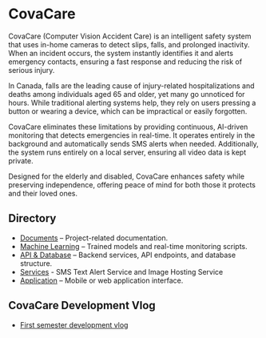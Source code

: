 # CovaCare

CovaCare (Computer Vision Accident Care) is an intelligent safety system that uses in-home cameras to detect slips, falls, and prolonged inactivity. When an incident occurs, the system instantly identifies it and alerts emergency contacts, ensuring a fast response and reducing the risk of serious injury.

In Canada, falls are the leading cause of injury-related hospitalizations and deaths among individuals aged 65 and older, yet many go unnoticed for hours. While traditional alerting systems help, they rely on users pressing a button or wearing a device, which can be impractical or easily forgotten.

CovaCare eliminates these limitations by providing continuous, AI-driven monitoring that detects emergencies in real-time. It operates entirely in the background and automatically sends SMS alerts when needed. Additionally, the system runs entirely on a local server, ensuring all video data is kept private.

Designed for the elderly and disabled, CovaCare enhances safety while preserving independence, offering peace of mind for both those it protects and their loved ones.

## Directory

- [Documents](./docs/) – Project-related documentation.
- [Machine Learning](./machine-learning/) – Trained models and real-time monitoring scripts.
- [API & Database](./api/) – Backend services, API endpoints, and database structure.
- [Services](./services/) - SMS Text Alert Service and Image Hosting Service
- [Application](./ui/) – Mobile or web application interface.


## CovaCare Development Vlog

- [First semester development vlog](https://www.youtube.com/watch?v=Jqfks_QOpdg)
